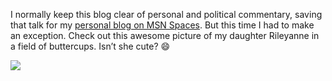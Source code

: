I normally keep this blog clear of personal and political commentary,
saving that talk for my [personal blog on MSN
Spaces](http://spaces.msn.com/devhawk). But this time I had to make an
exception. Check out this awesome picture of my daughter Rileyanne in a
field of buttercups. Isn’t she cute? :smile:

![](http://hawkblogstorage.blob.core.windows.net/blog-content/20060517-2044-rileyanne-in-buttercup-field/RileyButtercupField.jpg)
